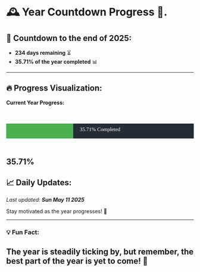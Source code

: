 
# &#x1F570; **Year Countdown Progress** &#x1F389;.

## &#x1F4C5; Countdown to the end of 2025:
- **234 days remaining** &#x23F3;
- **35.71% of the year completed** &#x1F4CA;

---

## &#x1F525; **Progress Visualization**:

**Current Year Progress:**

<br><br>
![Progress Bar](https://raw.githubusercontent.com/dayanidigv/year-countdown-progress/main/progress-bar.svg)
<br><br>

**35.71%**
---

## &#x1F4C8; **Daily Updates**:

_Last updated: **Sun May 11 2025**_

Stay motivated as the year progresses! &#x1F680;

--- 

### &#x1F4A1; **Fun Fact:**
The year is steadily ticking by, but remember, the best part of the year is yet to come! &#x1F31F;
---
